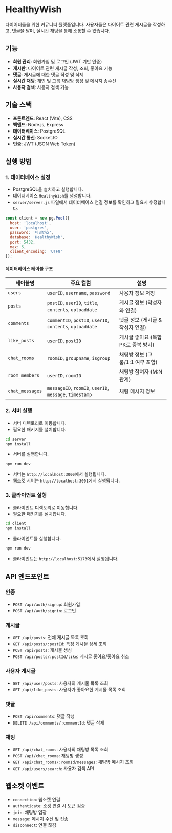 # HealthyWish

다이어터들을 위한 커뮤니티 플랫폼입니다. 사용자들은 다이어트 관련 게시글을 작성하고, 댓글을 달며, 실시간 채팅을 통해 소통할 수 있습니다.

## 기능

- **회원 관리**: 회원가입 및 로그인 (JWT 기반 인증)
- **게시판**: 다이어트 관련 게시글 작성, 조회, 좋아요 기능
- **댓글**: 게시글에 대한 댓글 작성 및 삭제
- **실시간 채팅**: 개인 및 그룹 채팅방 생성 및 메시지 송수신
- **사용자 검색**: 사용자 검색 기능

## 기술 스택

- **프론트엔드**: React (Vite), CSS
- **백엔드**: Node.js, Express
- **데이터베이스**: PostgreSQL
- **실시간 통신**: Socket.IO
- **인증**: JWT (JSON Web Token)

## 실행 방법

### 1. 데이터베이스 설정

- PostgreSQL을 설치하고 실행합니다.
- 데이터베이스 `HealthyWish`를 생성합니다.
- `server/server.js` 파일에서 데이터베이스 연결 정보를 확인하고 필요시 수정합니다.

```javascript
const client = new pg.Pool({
  host: 'localhost',
  user: 'postgres',
  password: '비밀번호',
  database: 'HealthyWish',
  port: 5432,
  max: 5,
  client_encoding: 'UTF8'
});
```

#### 데이터베이스 테이블 구조

| 테이블명            | 주요 컬럼                                                     | 설명                     |
| --------------- | --------------------------------------------------------- | ---------------------- |
| `users`          | `userID`, `username`, `password`                          | 사용자 정보 저장              |
| `posts`         | `postID`, `userID`, `title`, `contents`, `uploaddate`     | 게시글 정보 (작성자와 연결)       |
| `comments`      | `commentID`, `postID`, `userID`, `contents`, `uploaddate` | 댓글 정보 (게시글 & 작성자 연결)   |
| `like_posts`    | `userID`, `postID`                                        | 게시글 좋아요 (복합 PK로 중복 방지) |
| `chat_rooms`    | `roomID`, `groupname`, `isgroup`                          | 채팅방 정보 (그룹/1:1 여부 포함)  |
| `room_members`  | `userID`, `roomID`                                    | 채팅방 참여자 (M\:N 관계)      |
| `chat_messages` | `messageID`, `roomID`, `userID`, `message`, `timestamp`   | 채팅 메시지 정보              |

### 2. 서버 실행

- 서버 디렉토리로 이동합니다.
- 필요한 패키지를 설치합니다.

```bash
cd server
npm install
```

- 서버를 실행합니다.

```bash
npm run dev
```

- 서버는 `http://localhost:3000`에서 실행됩니다.
- 웹소켓 서버는 `http://localhost:3001`에서 실행됩니다.

### 3. 클라이언트 실행

- 클라이언트 디렉토리로 이동합니다.
- 필요한 패키지를 설치합니다.

```bash
cd client
npm install
```

- 클라이언트를 실행합니다.

```bash
npm run dev
```

- 클라이언트는 `http://localhost:5173`에서 실행됩니다.

## API 엔드포인트

### 인증
- `POST /api/auth/signup`: 회원가입
- `POST /api/auth/signin`: 로그인

### 게시글
- `GET /api/posts`: 전체 게시글 목록 조회
- `GET /api/posts/:postId`: 특정 게시물 상세 조회
- `POST /api/posts`: 게시물 생성
- `POST /api/posts/:postId/like`: 게시글 좋아요/좋아요 취소

### 사용자 게시글
- `GET /api/user/posts`: 사용자의 게시물 목록 조회
- `GET /api/like_posts`: 사용자가 좋아요한 게시물 목록 조회

### 댓글
- `POST /api/comments`: 댓글 작성
- `DELETE /api/comments/:commentId`: 댓글 삭제

### 채팅
- `GET /api/chat_rooms`: 사용자의 채팅방 목록 조회
- `POST /api/chat_rooms`: 채팅방 생성
- `GET /api/chat_rooms/:roomId/messages`: 채팅방 메시지 조회
- `GET /api/users/search`: 사용자 검색 API

## 웹소켓 이벤트

- `connection`: 웹소켓 연결
- `authenticate`: 소켓 연결 시 토큰 검증
- `join`: 채팅방 입장
- `message`: 메시지 수신 및 전송
- `disconnect`: 연결 끊김

